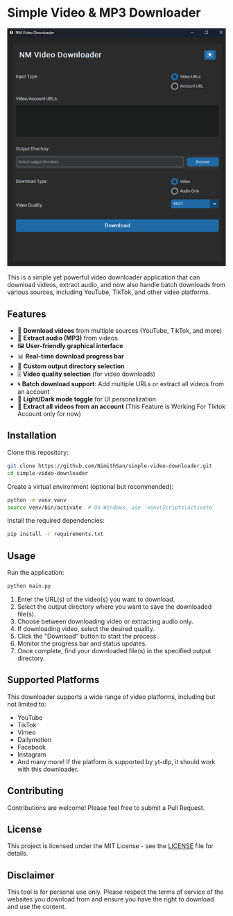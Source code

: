 # Simple Video & MP3 Downloader

![Preview](preview.png)

This is a simple yet powerful video downloader application that can download videos, extract audio, and now also handle batch downloads from various sources, including YouTube, TikTok, and other video platforms.

## Features

- 🎥 **Download videos** from multiple sources (YouTube, TikTok, and more)
- 🎵 **Extract audio (MP3)** from videos
- 🖼️ **User-friendly graphical interface**
- 📊 **Real-time download progress bar**
- 📂 **Custom output directory selection**
- 🎚️ **Video quality selection** (for video downloads)
- 🌀 **Batch download support**: Add multiple URLs or extract all videos from an account
- 🌙 **Light/Dark mode toggle** for UI personalization
- 🔗 **Extract all videos from an account** (This Feature is Working For Tiktok Account only for now)

## Installation

Clone this repository:

```bash
git clone https://github.com/NimithSan/simple-video-downloader.git
cd simple-video-downloader
```

Create a virtual environment (optional but recommended):

```bash
python -m venv venv
source venv/bin/activate  # On Windows, use `venv\Scripts\activate`
```

Install the required dependencies:

```bash
pip install -r requirements.txt
```

## Usage

Run the application:

```bash
python main.py
```

1. Enter the URL(s) of the video(s) you want to download.
2. Select the output directory where you want to save the downloaded file(s).
3. Choose between downloading video or extracting audio only.
4. If downloading video, select the desired quality.
5. Click the "Download" button to start the process.
6. Monitor the progress bar and status updates.
7. Once complete, find your downloaded file(s) in the specified output directory.

## Supported Platforms

This downloader supports a wide range of video platforms, including but not limited to:

- YouTube
- TikTok
- Vimeo
- Dailymotion
- Facebook
- Instagram
- And many more! If the platform is supported by yt-dlp, it should work with this downloader.

## Contributing

Contributions are welcome! Please feel free to submit a Pull Request.

## License

This project is licensed under the MIT License - see the [LICENSE](LICENSE) file for details.

## Disclaimer

This tool is for personal use only. Please respect the terms of service of the websites you download from and ensure you have the right to download and use the content.
